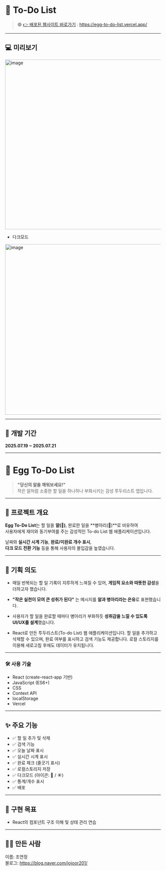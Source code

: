 # 📝 To-Do List
> 🟢 [👉 배포된 웹사이트 바로가기](https://egg-to-do-list.vercel.app/) : https://egg-to-do-list.vercel.app/

---

## 💻 미리보기
<img width="555" height="549" alt="image" src="https://github.com/user-attachments/assets/f6cee2e2-0543-4b79-8ce2-5d79f3c89730" />

- 다크모드</br>
<img width="595" height="551" alt="image" src="https://github.com/user-attachments/assets/5b549b33-5870-4ef9-aa51-174d1368eacf" />

---

## 📅 개발 기간

**2025.07.19 ~ 2025.07.21**  

---
# 🐣 Egg To-Do List

> **"당신의 알을 깨워보세요!"**  
> 작은 알처럼 소중한 할 일을 하나하나 부화시키는 감성 투두리스트 앱입니다.

---

## 📌 프로젝트 개요
**Egg To-Do List**는 할 일을 **알(🥚)**, 완료한 일을 **병아리(🐥)**로 비유하여  
사용자에게 재미와 동기부여를 주는 감성적인 To-do List 웹 애플리케이션입니다.

날짜와 **실시간 시계 기능**, **완료/미완료 개수 표시**,  
**다크 모드 전환 기능** 등을 통해 사용자의 몰입감을 높였습니다.

---
## 🎯 기획 의도

- 매일 반복되는 할 일 기록이 지루하게 느껴질 수 있어, **게임적 요소와 따뜻한 감성**을 더하고자 했습니다.

- **"작은 실천이 모여 큰 성취가 된다"** 는 메시지를 **알과 병아리라는 은유**로 표현했습니다.

- 사용자가 할 일을 완료할 때마다 병아리가 부화하듯 **성취감을 느낄 수 있도록 UI/UX를 설계**했습니다.

- React로 만든 투두리스트(To-do List) 웹 애플리케이션입니다. 할 일을 추가하고 삭제할 수 있으며, 완료 여부를 표시하고 검색 기능도 제공합니다. 로컬 스토리지를 이용해 새로고침 후에도 데이터가 유지됩니다.
---

### 🛠️ 사용 기술

- React (create-react-app 기반)
- JavaScript (ES6+)
- CSS
- Context API 
- localStorage 
- Vercel

---

## ✨ 주요 기능

- ✅ 할 일 추가 및 삭제
- ✅ 검색 기능
- ✅ 오늘 날짜 표시
- ✅ 실시간 시계 표시
- ✅ 완료 체크 (줄긋기 표시)
- ✅ 로컬스토리지 저장
- ✅ 다크모드 (아이콘: 🌙 / ☀️)
- ✅ 통계/개수 표시
- ✅ 배포

---

## 🎯 구현 목표
- React의 컴포넌트 구조 이해 및 상태 관리 연습

---

## 🙋‍♀️ 만든 사람
이름: 조연정</br>
블로그: https://blog.naver.com/jojoor201/
